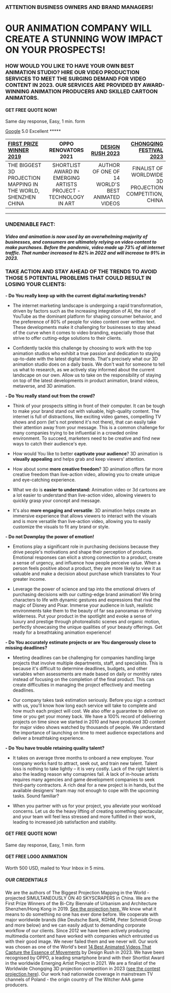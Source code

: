 ### ATTENTION BUSINESS OWNERS AND BRAND MANAGERS!
# OUR ANIMATION COMPANY WILL CREATE A STUNNING WOW IMPACT ON YOUR PROSPECTS!


### HOW WOULD YOU LIKE TO HAVE YOUR OWN BEST ANIMATION STUDIO? HIRE OUR VIDEO PRODUCTION SERVICES TO MEET THE SURGING DEMAND FOR VIDEO CONTENT IN 2023. OUR SERVICES ARE PROVIDED BY AWARD-WINNING ANIMATION PRODUCERS AND SKILLED CARTOON ANIMATORS.

#### GET FREE QUOTE NOW!
Same day response, Easy, 1 min. form

[Google](https://www.google.com/search?q=mediacraft.video+google+reviews&source=hp&ei=jofZY9eAIazLrgTMlprIBQ&iflsig=AK50M_UAAAAAY9mVnnMrQFpwRBYjGpSKoGkqMfJmK3CL&ved=0ahUKEwjX_7rl3_L8AhWspYsKHUyLBlkQ4dUDCAg&uact=5&oq=mediacraft.video+google+reviews&gs_lcp=Cgdnd3Mtd2l6EAM6BQgAEIAEOgUILhCABDoLCC4QgAQQxwEQ0QM6CAguEIAEENQCOgsILhCABBDHARCvAToICAAQgAQQyQM6CwguEK8BEMcBEIAEOg0ILhCABBDHARDRAxAKOgcIABCABBAKOgQIABAeOgYIABAIEB46CAgAEAgQHhAKOgIIJjoFCCEQoAE6BwghEKABEApQAFiRJGC0JmgAcAB4AIAB7AGIAcEZkgEHMTcuMTMuMZgBAKABAQ&sclient=gws-wiz) 
5.0 Excellent *****

| [FIRST PRIZE WINNER 2019  ](https://youtu.be/0NIfTr9mcxs)                                           |                      OPPO RENOVATORS 2021                       |                                 [DESIGN RUSH 2023](https://www.designrush.com/best-designs/video/trends/best-animated-video-designs?fbclid=IwAR0sq4t3g3671k9RE1KM3SUJgoXGX-fb7Kh_GcJwpRpxYpMmMQe3AIhjXqU#mcetoc_1gn7tlm2r1r1) |                                    [CHONGQING FESTIVAL 2023 ](https://youtu.be/iyZHUY1HKRc)|
|:--------------------------------------------------------------------|:---------------------------------------------------------------:|-------------------------------------------------:|-----------------------------------------------------------:|
| THE BIGGEST 3D PROJECTION <br/>MAPPING IN THE WORLD, SHENZHEN CHINA | SHORTLIST AWARD IN EMERGING ARTISTS PROJECT - TECHNOLOGY IN ART | AUTHOR OF ONE OF 14 WORLD'S BEST ANIMATED VIDEOS | FINALIST OF WORLDWIDE<br/>3D PROJECTION COMPETITION, CHINA |

___



### UNDENIABLE FACT:
##### Video and animation is now used by an overwhelming majority of businesses, and consumers are ultimately relying on video content to make purchases. Before the pandemic, video made up 73% of all internet traffic. That number increased to 82% in 2022 and will increase to 91% in 2023.

###  TAKE ACTION AND STAY AHEAD OF THE TRENDS TO AVOID THOSE 5 POTENTIAL PROBLEMS THAT COULD RESULT IN LOSING YOUR CLIENTS:

**- Do You really keep up with the current digital marketing trends?**
-   The internet marketing landscape is undergoing a rapid transformation, driven by factors such as the increasing integration of AI, the rise of YouTube as the dominant platform for shaping consumer behavior, and the preference of 80% of people for video content over written text. These developments make it challenging for businesses to stay ahead of the curve when it comes to video branding, especially those that strive to offer cutting-edge solutions to their clients.


- Confidently tackle this challenge by choosing to work with the top animation studios who exhibit a true passion and dedication to staying up-to-date with the latest digital trends. That's precisely what our 3D animation studio does on a daily basis. We don't wait for someone to tell us what to research, as we actively stay informed about the current landscape on our own. Allow us to take on the responsibility of staying on top of the latest developments in product animation, brand videos, metaverse, and 3D animation.

**- Do You really stand out from the crowd?**

- Think of your prospects sitting in front of their computer. It can be tough to make your brand stand out with valuable, high-quality content. The internet is full of distractions, like exciting video games, compelling TV shows and porn (let's not pretend it's not there), that can easily take their attention away from your message. This is a common challenge for many companies trying to be influential in a crowded online environment. To succeed, marketers need to be creative and find new ways to catch their audience's eye.


- How would You like to better **captivate your audience**? 3D animation is **visually appealing** and helps grab and keep viewers’ attention. 
- How about some **more creative freedom**? 3D animation offers far more creative freedom than live-action video, allowing you to create unique and eye-catching experience.
- What we do is **easier to understand:** Animation video or 3d cartoons are a lot easier to understand than live-action video, allowing viewers to quickly grasp your concept and message.
- It's also **more engaging and versatile**: 3D animation helps create an immersive experience that allows viewers to interact with the visuals and is more versatile than live-action video, allowing you to easily customize the visuals to fit any brand or style.

**- Do not Downplay the power of emotion!**

- Emotions play a significant role in purchasing decisions because they drive people's motivations and shape their perception of products. Emotional responses can elicit a strong connection to a product, create a sense of urgency, and influence how people perceive value. When a person feels positive about a product, they are more likely to view it as valuable and make a decision about purchase which translates to Your greater income.


- Leverage the power of science and tap into the emotional drivers of purchasing decisions with our cutting-edge brand animation! We bring characters to life with dynamic gestures and expressions that rival the magic of Disney and Pixar. Immerse your audience in lush, realistic environments take them to the beauty of far sea panoramas or thriving wilderness. Put your product in the spotlight and evoke a sense of luxury and prestige through photorealistic scenes and organic motion, perfectly showcasing the unique qualities of your beauty offerings. Get ready for a breathtaking animation experience!

**- Do You accurately estimate projects or are You dangerously close to missing deadlines?**

- Meeting deadlines can be challenging for companies handling large projects that involve multiple departments, staff, and specialists. This is because it's difficult to determine deadlines, budgets, and other variables when assessments are made based on daily or monthly rates instead of focusing on the completion of the final product. This can create difficulties in managing the project effectively and meeting deadlines.


- Our company takes task estimation seriously. Before you sign a contract with us, you'll know how long each service will take to complete and how much each project will cost. We also offer a guarantee to deliver on time or you get your money back. We have a 100% record of delivering projects on time since we started in 2010 and have produced 3D content for major video shows watched by thousands of people. We understand the importance of launching on time to meet audience expectations and deliver a breathtaking experience.

**- Do You have trouble retaining quality talent?**

- It takes on average three months to onboard a new employee. Your company works hard to attract, seek out, and train new talent. Talent loss is nothing to take lightly – it is very costly. Lack of the right talent is also the leading reason why comapnies fail.  A lack of in-house artists requires many agencies and game development companies to seek third-party contractors. A rich deal for a new project is in hands, but the available designers’ team may not enough to cope with the upcoming tasks. Sound familiar?


- When you partner with us for your project, you alleviate your workload concerns. Let us do the heavy lifting of creating something spectacular, and your team will feel less stressed and more fulfilled in their work, leading to increased job satisfaction and stability.

#### GET FREE QUOTE NOW!
Same day response, Easy, 1 min. form

#### GET FREE LOGO ANIMATION
Worth 500 USD, mailed to Your Inbox in 5 mins.


##### OUR CREDENTIALS

We are the authors of The Biggest Projection Mapping in the World - projected SIMULTANEOUSLY ON 40 SKYSCRAPERS in China. We are the First Prize Winners of the Bi-City Biennale of Urbanism and Architecture Shenzhen/Hong Kong in 2019. [See the projection here. ](https://youtu.be/0NIfTr9mcxs)We know what it means to do something no one has ever done before. We cooperate with major worldwide brands (like Deutsche Bank, KGHM, Peter Schmidt Group and more below) and we can easily adjust to demanding corporate workflow of our clients. Since 2012 we have been actively producing multimedia content and have worked with  companies which entrusted us with their good image. We never failed them and we never will. Our work was chosen as one of the World's best [14 Best Animated Videos That Capture the Essence of Movements](https://www.designrush.com/best-designs/video/trends/best-animated-video-designs?fbclid=IwAR1Nj8lqkaldaePR_uSs_UyuJCyGDYQ8VyYywgCPIuP9PknEEHBe_ra3izU#mcetoc_1gn7tlm2r1r1) by Design Rush in 2023. We have been recognised by OPPO, a leading smartphone brand with their Shortlist Award in the worldwide Emerging Artist Project in 2021. We are a finalist of the Worldwide Chongqing 3D projection competition in 2023 ([see the contest projection here](https://youtu.be/iyZHUY1HKRc)). Our work had nationwide coverage in mainstream TV channels of Poland - the origin country of The Witcher AAA game producers.











